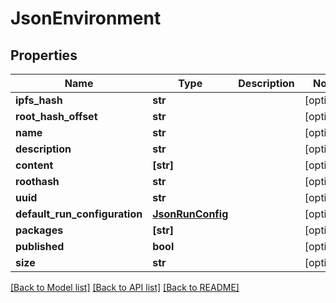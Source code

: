 # JsonEnvironment


## Properties
Name | Type | Description | Notes
------------ | ------------- | ------------- | -------------
**ipfs_hash** | **str** |  | [optional] 
**root_hash_offset** | **str** |  | [optional] 
**name** | **str** |  | [optional] 
**description** | **str** |  | [optional] 
**content** | **[str]** |  | [optional] 
**roothash** | **str** |  | [optional] 
**uuid** | **str** |  | [optional] 
**default_run_configuration** | [**JsonRunConfig**](JsonRunConfig.md) |  | [optional] 
**packages** | **[str]** |  | [optional] 
**published** | **bool** |  | [optional] 
**size** | **str** |  | [optional] 

[[Back to Model list]](../README.md#documentation-for-models) [[Back to API list]](../README.md#documentation-for-api-endpoints) [[Back to README]](../README.md)


